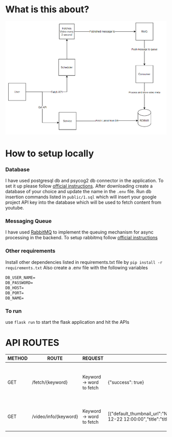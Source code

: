 # What is this about?  
![Architecture](./image_2022-01-01_221048.png?raw=true "Architecture")
# How to setup locally  
### Database 
I have used postgresql db and psycog2 db connector in the application. To set it up please follow [official instructions](https://www.postgresql.org/download/). After downloading create a database of your choice and update the name in the `.env` file. Run db insertion commands listed in `public/1.sql` which will insert your google project API key into the database which will be used to fetch content from youtube. 
 ### Messaging Queue
 I have used [RabbitMQ](https://www.rabbitmq.com/) to implement the queuing mechanism for async processing in the backend. To setup rabbitmq follow [official instructions](https://www.rabbitmq.com/download.html)
 ### Other requirements
 Install other dependencies listed in requirements.txt file by `pip install -r requirements.txt`
 Also create a .env file with the following variables 

    DB_USER_NAME=  
    DB_PASSWORD=  
    DB_HOST=  
    DB_PORT=  
    DB_NAME=


### To run
use `flask run` to start the flask application and hit the APIs

# API ROUTES

|  METHOD|ROUTE  | REQUEST | RESPONSE	  | COMMENT   |
|--|--|--| -- | -- |
|  GET| /fetch/{keyword}  | Keyword -> word to fetch | {"success": true}   | This API will start fetching videos from youtube async   |
|  GET| /video/info/{keyword}  | Keyword -> word to fetch | [{"default_thumbnail_url":"None","description":"desc","fetched_from_key":1,"high_thumbnail_url":"None","id":11,"keyword":"jai","medium_thumbnail_url":"None","publish_time":"2021-12-22 12:00:00","title":"title"}]   | This API will start fetching video meta from db |
